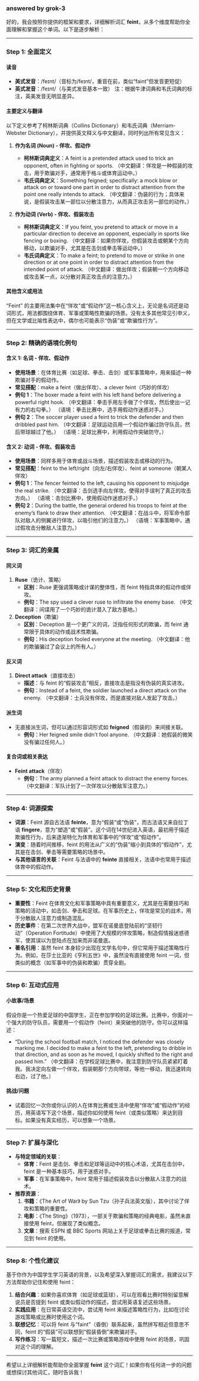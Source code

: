 ### answered by grok-3
好的，我会按照你提供的框架和要求，详细解析词汇 **feint**，从多个维度帮助你全面理解和掌握这个单词。以下是逐步解析：

---

### **Step 1: 全面定义**

#### **读音**
- **美式发音**：/feɪnt/（音标为/feɪnt/，重音在前，类似“faint”但发音更短促）
- **英式发音**：/feɪnt/（与美式发音基本一致）
注：根据牛津词典和韦氏词典的标注，英美发音无明显差异。

#### **主要定义与翻译**
以下定义参考了柯林斯词典（Collins Dictionary）和韦氏词典（Merriam-Webster Dictionary），并提供英文释义与中文翻译，同时列出所有常见含义：

1. **作为名词 (Noun) - 佯攻、假动作**
   - **柯林斯词典定义**：A feint is a pretended attack used to trick an opponent, often in fighting or sports.
     （中文翻译：佯攻是一种假装的攻击，用于欺骗对手，通常用于格斗或体育运动中。）
   - **韦氏词典定义**：Something feigned; specifically: a mock blow or attack on or toward one part in order to distract attention from the point one really intends to attack.
     （中文翻译：伪装的行为；具体来说，是假装攻击某一部位以分散注意力，从而真正攻击另一部位的动作。）

2. **作为动词 (Verb) - 佯攻、假装攻击**
   - **柯林斯词典定义**：If you feint, you pretend to attack or move in a particular direction to deceive an opponent, especially in sports like fencing or boxing.
     （中文翻译：如果你佯攻，你假装攻击或朝某个方向移动，以欺骗对手，尤其是在击剑或拳击等运动中。）
   - **韦氏词典定义**：To make a feint; to pretend to move or strike in one direction or at one point in order to distract attention from the intended point of attack.
     （中文翻译：做出佯攻；假装朝一个方向移动或攻击某一点，以分散对真正攻击点的注意力。）

#### **其他含义或用法**
“Feint” 的主要用法集中在“佯攻”或“假动作”这一核心含义上，无论是名词还是动词形式，用法都围绕体育、军事或策略性欺骗的场景。没有太多其他常见引申义，但在文学或比喻性表达中，偶尔也可能表示“伪装”或“欺骗性行为”。

---

### **Step 2: 精确的语境化例句**

#### **含义 1: 名词 - 佯攻、假动作**
- **使用场景**：在体育比赛（如足球、拳击、击剑）或军事策略中，用来描述一种欺骗对手的假动作。
- **常见搭配**：make a feint（做出佯攻）、a clever feint（巧妙的佯攻）
- **例句 1**：The boxer made a feint with his left hand before delivering a powerful right hook.
  （中文翻译：拳击手用左手做了个佯攻，然后使出一记有力的右勾拳。）
  （语境：拳击比赛中，选手用假动作迷惑对手。）
- **例句 2**：The soccer player used a feint to trick the defender and then dribbled past him.
  （中文翻译：足球运动员用一个假动作骗过防守队员，然后带球越过了他。）
  （语境：足球比赛中，利用假动作突破防守。）

#### **含义 2: 动词 - 佯攻、假装攻击**
- **使用场景**：同样多用于体育或战斗场景，描述假装攻击或移动的行为。
- **常见搭配**：feint to the left/right（向左/右佯攻）、feint at someone（朝某人佯攻）
- **例句 1**：The fencer feinted to the left, causing his opponent to misjudge the real strike.
  （中文翻译：击剑选手向左佯攻，使得对手误判了真正的攻击方向。）
  （语境：击剑比赛中，使用假动作迷惑对手。）
- **例句 2**：During the battle, the general ordered his troops to feint at the enemy’s flank to draw their attention.
  （中文翻译：在战斗中，将军命令部队对敌人的侧翼进行佯攻，以吸引他们的注意力。）
  （语境：军事策略中，通过假攻击分散敌人注意力。）

---

### **Step 3: 词汇的亲属**

#### **同义词**
1. **Ruse**（诡计、策略）
   - **区别**：Ruse 更强调策略或计谋的整体性，而 feint 特指具体的假动作或佯攻。
   - **例句**：The spy used a clever ruse to infiltrate the enemy base.
     （中文翻译：间谍用了一个巧妙的诡计潜入了敌方基地。）
2. **Deception**（欺骗）
   - **区别**：Deception 是一个更广义的词，泛指任何形式的欺骗，而 feint 通常限于具体的动作或战术性欺骗。
   - **例句**：His deception fooled everyone at the meeting.
     （中文翻译：他的欺骗骗过了会议上的所有人。）

#### **反义词**
1. **Direct attack**（直接攻击）
   - **描述**：与 feint 的“假装攻击”相反，直接攻击是指没有伪装的真实进攻。
   - **例句**：Instead of a feint, the soldier launched a direct attack on the enemy.
     （中文翻译：士兵没有佯攻，而是直接对敌人发起了攻击。）

#### **派生词**
- 无直接派生词，但可以通过形容词形式如 **feigned**（假装的）来间接关联。
  - **例句**：Her feigned smile didn’t fool anyone.
    （中文翻译：她假装的微笑没有骗过任何人。）

#### **复合词或相关表达**
- **Feint attack**（佯攻）
  - **例句**：The army planned a feint attack to distract the enemy forces.
    （中文翻译：军队计划了一次佯攻以分散敌军注意力。）

---

### **Step 4: 词源探索**

- **词源**：Feint 源自古法语 **feinte**，意为“假装”或“伪装”，而古法语又来自拉丁语 **fingere**，意为“塑造”或“假装”。这个词在14世纪进入英语，最初用于描述欺骗性行为，后来逐渐特化为体育和军事中的“佯攻”或“假动作”。
- **演变**：随着时间推移，feint 的用法从广义的“伪装”缩小到具体的“假动作”，尤其是在击剑、拳击等需要策略的场景中。
- **与其他语言的关联**：Feint 与法语中的 **feinte** 直接相关，法语中也常用于描述体育中的假动作。

---

### **Step 5: 文化和历史背景**

- **重要性**：Feint 在体育文化和军事策略中具有重要意义，尤其是在需要技巧和策略的活动中，如击剑、拳击和足球。在军事历史上，佯攻是常见的战术，用于分散敌人注意力或制造混乱。
- **历史事件**：在第二次世界大战中，盟军在诺曼底登陆前的“坚韧行动”（Operation Fortitude）中使用了大规模的佯攻策略，制造假情报迷惑德军，使其误以为登陆点在加来而非诺曼底。
- **著名引用**：虽然 feint 本身较少出现在文学名句中，但它常用于描述策略性行为。例如，在莎士比亚的《亨利五世》中，虽然没有直接使用 feint 一词，但类似的概念（如军事中的伪装和欺骗）贯穿全剧。

---

### **Step 6: 互动式应用**

#### **小故事/场景**
假设你是一个热爱足球的中国学生，正在参加学校的足球比赛。比赛中，你面对一个强大的防守队员，需要用一个假动作（feint）来突破他的防守。你可以这样描述：
- “During the school football match, I noticed the defender was closely marking me. I decided to make a feint to the left, pretending to dribble in that direction, and as soon as he moved, I quickly shifted to the right and passed him.”
  （中文翻译：在学校足球比赛中，我注意到防守队员紧紧盯着我。我决定向左做一个佯攻，假装朝那个方向带球，等他一移动，我迅速转向右边，过了他。）

#### **挑战/问题**
- 试着回忆一次你或你认识的人在体育比赛或生活中使用“佯攻”或“假动作”的经历，用英语写下这个场景，描述你如何使用 feint（或类似策略）来达到目标。如果没有真实经历，可以想象一个场景。

---

### **Step 7: 扩展与深化**

- **与特定领域的关联**：
  - **体育**：Feint 是击剑、拳击和足球等运动中的核心术语，尤其在击剑中，feint 是一种基本技巧，用于迷惑对手。
  - **军事**：在军事策略中，feint 常用于描述假装攻击以分散敌人注意力的战术。
- **推荐资源**：
  1. **书籍**：《The Art of War》 by Sun Tzu（孙子兵法英文版），其中讨论了佯攻和策略的重要性。
  2. **电影**：《The Sting》（1973），一部关于欺骗和策略的经典电影，虽然未直接使用 feint，但展现了类似概念。
  3. **文章**：搜索 ESPN 或 BBC Sports 网站上关于足球或拳击比赛的报道，常见到 feint 的使用。

---

### **Step 8: 个性化建议**

基于你作为中国学生学习英语的背景，以及希望深入掌握词汇的需求，我建议以下方法帮助你记住和使用 feint：
1. **结合兴趣**：如果你喜欢体育（如足球或篮球），可以在观看比赛时特别留意解说员是否提到 feint 或类似假动作的描述，尝试用英语复述这些场景。
2. **实践应用**：在日常英语交流中，尝试用 feint 来描述策略性行为，比如在讨论游戏策略或比赛时使用这个词。
3. **联想记忆**：可以将 feint 与“faint”（昏倒）联系起来，虽然拼写相近但意思不同，feint 的“假装”可以联想到“假装昏倒”来欺骗对手。
4. **写作练习**：写一篇短文，描述一次比赛或策略游戏中使用 feint 的场景，巩固对这个词的理解。

---

希望以上详细解析能帮助你全面掌握 **feint** 这个词汇！如果你有任何进一步的问题或想探讨其他词汇，随时告诉我！